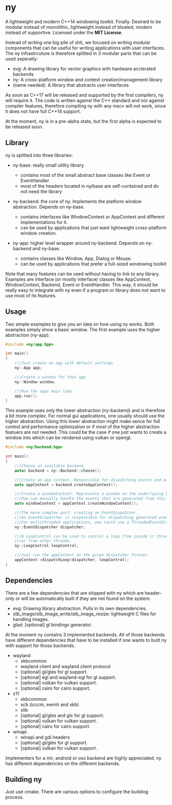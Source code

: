 # ny

A lightweight and modern C++14 windowing toolkit. Finally.
Desined to be modular instead of monolithic, lightweight instead of bloated, modern instead
of supportive.
Licensed under the __MIT License__.

Instead of writing one big pile of shit, we focused on writing modular components that can be
useful for writing applications with user interfaces. The ny infrastrcuture is therefore
splitted in 3 modular parts that can be used seperatly:
- evg: A drawing library for vector graphics with hardware acclerated backends
- ny: A cross-platform window and context creation/management library
- <guilib>(name needed): A library that abstracts user interfaces.

As soon as C++17 will be released and supported by the first compilers, ny will require it.
The code is written against the C++ standard and not against compiler features, therefore 
compiling ny with any mscv will not work, since it does not have full C++14 support.

At the moment, ny is in a pre-alpha state, but the first alpha is expected to be released soon.

## Library

ny is splitted into three libraries:
- ny-base: really small utility library
	- contains most of the small abstract base classes like Event or EventHandler
	- most of the headers located in ny/base are self-contained and do not need the library

- ny-backend: the core of ny. Implements the platform window abstraction. Depends on ny-base.
	- contains interfaces like WindowContext or AppContext and different implementations for it.
	- can be used by applications that just want lightweight cross-platform window creation.

- ny-app: higher level wrapper around ny-backend. Depends on ny-backend and ny-base.
	- contains classes like Window, App, Dialog or Mouse.
	- can be used by applications that prefer a full-sized windowing toolkit

Note that many features can be used without having to link to any library.
Examples are interface (or mostly interface) classes like AppContext, WindowContext, Backend, 
Event or EventHandler. This way, it should be really easy to integrate with ny even if a
program or library does not want to use most of its features.

## Usage

Two simple examples to give you an idea on how using ny works. Both examples simply show
a basic window.
The first example uses the higher abstraction (ny-app).
```cpp
#include <ny/app.hpp>

int main()
{
	///Just create an app with default settings
	ny::App app;

	///Create a window for that app
	ny::Window window;

	///Run the apps main loop.
	app.run();
}
```

This example uses only the lower abstraction (ny-backend) and is therefore a bit more complex.
For normal gui applications, one usually should use the higher abstraction. Using this lower
abstraction might make sence for full control and performance optimization or if most of the
higher abstraction featuers are not needed. This could be the case if one just wants to create
a window into which can be rendered using vulkan or opengl.

```cpp
#include <ny/backend.hpp>

int main()
{
	///Choose an available backend.
	auto& backend = ny::Backend::choose();

	///Create an app context. Responsible for dispatching events and managing windows.
	auto appContext = backend.createAppContext();

	///Create a windowContext. Represents a window on the underlaying backend.
	///One can manually handle the events that are generated from this WindowContext.
	auto windowContext = appContext.createWindowContext();

	///The more complex part: creating an EventDispatcher.	
	///An EventDispatcher is responsible for dispatching generated events to their handlers.
	///For multithreaded applications, one could use a ThreadedEventDispatcher.
	ny::EventDispatcher dispatcher;

	///A LoopControl can be used to control a loop from inside it through callbacks
	///or from other threads.
	ny::LoopControl loopControl;

	///Just run the appContext on the given dispatcher forever.
	appContext->dispatchLoop(dispatcher, loopControl);
}
```

## Dependencies

There are a few dependencies that are shipped with ny which are header-only or will be 
automatically built if they are not found on the system.

- evg: Drawing library abstraction. Pulls in its own dependencies.
- stb_image/stb_image_write/stb_image_resize: lightweight C files for handling images.
- glad: [optional] gl bindings generator.

At the moment ny contains 3 implemented backends. 
All of those backends have different dependencies that have to be installed if one wants to built
ny with support for those backends.

- wayland
	- xkbcommon
	- wayland client and wayland client protocol
	- [optional] gl/gles for gl support.
	- [optional] egl and wayland-egl for gl support.
	- [optional] vulkan for vulkan support.
	- [optional] cairo for cairo support.
- x11
	- xkbcommon
	- xcb (icccm, ewmh and xkb)
	- xlib
	- [optional] gl/gles and glx for gl support.
	- [optional] vulkan for vulkan support.
	- [optional] cairo for cairo support.
- winapi
	- winapi and gdi headers
	- [optional] gl/gles for gl support.
	- [optional] vulkan for vulkan support.

Implementers for a mir, android or osx backend are highly appreciated.
ny has different dependencies on the different backends.

## Building ny

Just use cmake.
There are various options to configure the building process.
